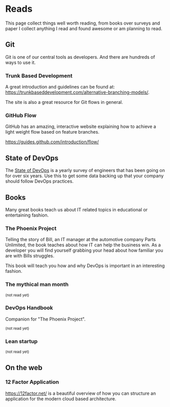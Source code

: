 # Reads

This page collect things well worth reading, from books over surveys and paper I collect anything I read and found awesome or am planning to read.

## Git

Git is one of our central tools as developers. And there are hundreds of ways to use it.

### Trunk Based Development

A great introduction and guidelines can be found at: https://trunkbaseddevelopment.com/alternative-branching-models/.

The site is also a great resource for Git flows in general.

### GitHub Flow

GitHub has an amazing, interactive website explaining how to achieve a light weight flow based on feature branches.

https://guides.github.com/introduction/flow/ 

## State of DevOps

The [State of DevOps](https://puppet.com/resources/whitepaper/state-of-devops-report) is a yearly survey of engineers that has been going on for over six years. Use this to get some data backing up that your company should follow DevOps practices.

## Books

Many great books teach us about IT related topics in educational or entertaining fashion.

### The Phoenix Project

Telling the story of Bill, an IT manager at the automotive company Parts Unlimited, the book teaches about how IT can help the business win. As a developer you will find yourself grabbing your head about how familiar you are with Bills struggles.

This book will teach you how and why DevOps is important in an interesting fashion.

### The mythical man month

<small>(not read yet)</small>

### DevOps Handbook

Companion for "The Phoenix Project".

<small>(not read yet)</small>

### Lean startup

<small>(not read yet)</small>

## On the web

### 12 Factor Application

https://12factor.net/ is a beautiful overview of how you can structure an application for the modern cloud based architecture.
